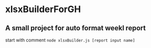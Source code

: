 # xlsxBuilderForGH
## A small project for auto format weekl report

start with comment `node xlsxBuilder.js [report input name]`
